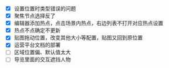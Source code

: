 - [x] 设置位置时类型错误的问题
- [x] 聚焦节点选择反了
- [x] 编辑器添加热点，点击场景内热点，右边列表不打开对应热点设置
- [x] 热点不点确定不更新
- [x] 贴图拖动位置，改变其他大小等配置，贴图又回到原位置
- [x] 运营平台文档的部署
- [ ] 区域位置偏、默认值太大
- [ ] 导览里面的交互遮挡人物